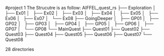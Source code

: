 #project 1
The Strucutre is as follow:
AIFFEL_quest_rs
├── Exploration
│   ├── Ex01
│   ├── Ex02
│   ├── Ex03
│   ├── Ex04
│   ├── Ex05
│   ├── Ex06
│   ├── Ex07
│   └── Ex08
├── GoingDeeper
│   ├── GP01
│   ├── GP02
│   ├── GP03
│   ├── GP04
│   ├── GP05
│   ├── GP06
│   ├── GP07
│   └── GP08
└── MainQuest
    ├── Quest01
    ├── Quest02
    ├── Quest03
    ├── Quest04
    ├── Quest05
    ├── Quest06
    ├── Quest07
    └── Quest08

28 directories
